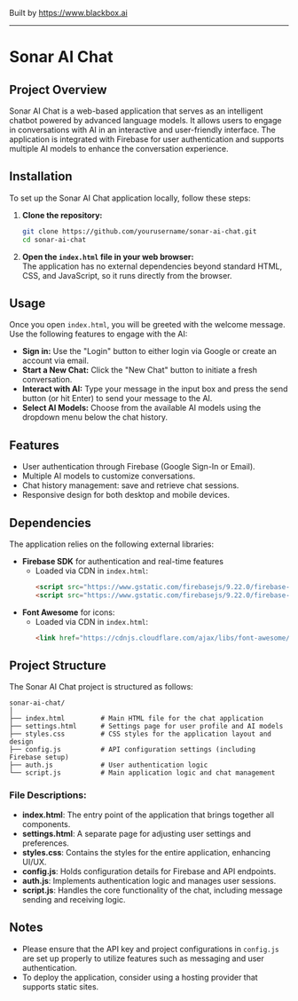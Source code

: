 
Built by https://www.blackbox.ai

---

# Sonar AI Chat

## Project Overview
Sonar AI Chat is a web-based application that serves as an intelligent chatbot powered by advanced language models. It allows users to engage in conversations with AI in an interactive and user-friendly interface. The application is integrated with Firebase for user authentication and supports multiple AI models to enhance the conversation experience.

## Installation
To set up the Sonar AI Chat application locally, follow these steps:

1. **Clone the repository:**
   ```bash
   git clone https://github.com/yourusername/sonar-ai-chat.git
   cd sonar-ai-chat
   ```

2. **Open the `index.html` file in your web browser:**  
   The application has no external dependencies beyond standard HTML, CSS, and JavaScript, so it runs directly from the browser.

## Usage
Once you open `index.html`, you will be greeted with the welcome message. Use the following features to engage with the AI:

- **Sign in:** Use the "Login" button to either login via Google or create an account via email.
- **Start a New Chat:** Click the "New Chat" button to initiate a fresh conversation.
- **Interact with AI:** Type your message in the input box and press the send button (or hit Enter) to send your message to the AI.
- **Select AI Models:** Choose from the available AI models using the dropdown menu below the chat history.

## Features
- User authentication through Firebase (Google Sign-In or Email).
- Multiple AI models to customize conversations.
- Chat history management: save and retrieve chat sessions.
- Responsive design for both desktop and mobile devices.

## Dependencies
The application relies on the following external libraries:
- **Firebase SDK** for authentication and real-time features
  - Loaded via CDN in `index.html`:
    ```html
    <script src="https://www.gstatic.com/firebasejs/9.22.0/firebase-app-compat.js"></script>
    <script src="https://www.gstatic.com/firebasejs/9.22.0/firebase-auth-compat.js"></script>
    ```
- **Font Awesome** for icons:
  - Loaded via CDN in `index.html`:
    ```html
    <link href="https://cdnjs.cloudflare.com/ajax/libs/font-awesome/6.0.0/css/all.min.css" rel="stylesheet">
    ```

## Project Structure
The Sonar AI Chat project is structured as follows:

```plaintext
sonar-ai-chat/
│
├── index.html         # Main HTML file for the chat application
├── settings.html      # Settings page for user profile and AI models
├── styles.css         # CSS styles for the application layout and design
├── config.js          # API configuration settings (including Firebase setup)
├── auth.js            # User authentication logic
└── script.js          # Main application logic and chat management
```

### File Descriptions:
- **index.html**: The entry point of the application that brings together all components.
- **settings.html**: A separate page for adjusting user settings and preferences.
- **styles.css**: Contains the styles for the entire application, enhancing UI/UX.
- **config.js**: Holds configuration details for Firebase and API endpoints.
- **auth.js**: Implements authentication logic and manages user sessions.
- **script.js**: Handles the core functionality of the chat, including message sending and receiving logic.

## Notes
- Please ensure that the API key and project configurations in `config.js` are set up properly to utilize features such as messaging and user authentication.
- To deploy the application, consider using a hosting provider that supports static sites.